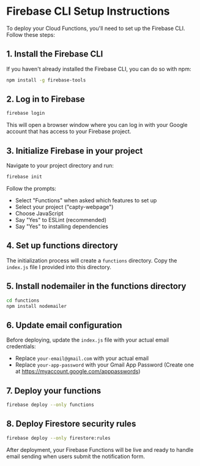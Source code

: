 # Firebase CLI Setup Instructions

To deploy your Cloud Functions, you'll need to set up the Firebase CLI. Follow these steps:

## 1. Install the Firebase CLI

If you haven't already installed the Firebase CLI, you can do so with npm:

```bash
npm install -g firebase-tools
```

## 2. Log in to Firebase

```bash
firebase login
```

This will open a browser window where you can log in with your Google account that has access to your Firebase project.

## 3. Initialize Firebase in your project

Navigate to your project directory and run:

```bash
firebase init
```

Follow the prompts:
- Select "Functions" when asked which features to set up
- Select your project ("capty-webpage")
- Choose JavaScript
- Say "Yes" to ESLint (recommended)
- Say "Yes" to installing dependencies

## 4. Set up functions directory

The initialization process will create a `functions` directory. Copy the `index.js` file I provided into this directory.

## 5. Install nodemailer in the functions directory

```bash
cd functions
npm install nodemailer
```

## 6. Update email configuration

Before deploying, update the `index.js` file with your actual email credentials:
- Replace `your-email@gmail.com` with your actual email
- Replace `your-app-password` with your Gmail App Password
  (Create one at https://myaccount.google.com/apppasswords)

## 7. Deploy your functions

```bash
firebase deploy --only functions
```

## 8. Deploy Firestore security rules

```bash
firebase deploy --only firestore:rules
```

After deployment, your Firebase Functions will be live and ready to handle email sending when users submit the notification form.